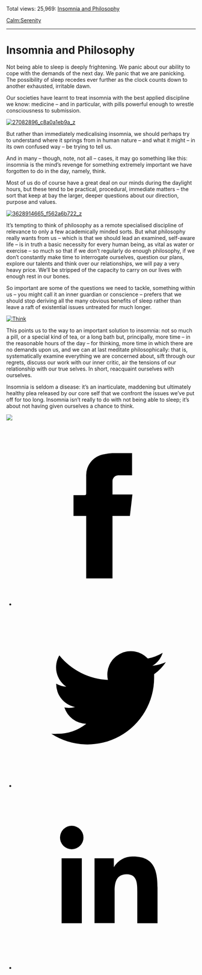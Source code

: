 Total views: 25,969: [Insomnia and Philosophy](https://www.theschooloflife.com/thebookoflife/philosophy-and-insomnia/)

[Calm:](https://www.theschooloflife.com/thebookoflife/category/calm/)[Serenity](https://www.theschooloflife.com/thebookoflife/category/calm/serenity/)

* * *

# Insomnia and Philosophy
<style>
						.alignnone {
  display: block;
  margin-left: auto;
  margin-right: auto;
  align: center:
}

.addtoany_share_save_container {
display:none;
}

.wp-block-image {
		display: block;
  margin-left: auto;
  margin-right: auto;
  width: 50%;
}

.aligncenter {
display: block;
  margin-left: auto;
  margin-right: auto;
  align: center:
}

@media only screen and (max-width: 500px) {
  .wp-block-image {
		display: block;
  margin-left: auto;
  margin-right: auto;
  width: 100%;
} }

h1 {max-width: 600px !important;
}
.s18-single-post .content-area .site-main article .post-cat-header-display + .old-wrapper p {
    font-size: 1.200em
}
						</style>

Not being able to sleep is deeply frightening. We panic about our ability to cope with the demands of the next day. We panic that we are panicking. The possibility of sleep recedes ever further as the clock counts down to another exhausted, irritable dawn.

Our societies have learnt to treat insomnia with the best applied discipline we know: medicine – and in particular, with pills powerful enough to wrestle consciousness to submission.

[![27082896_c8a0a1eb9a_z](https://www.theschooloflife.com/thebookoflife/wp-content/uploads/2016/02/27082896_c8a0a1eb9a_z.jpg)](http://www.thebookoflife.org/wp-content/uploads/2016/02/27082896_c8a0a1eb9a_z.jpg)

But rather than immediately medicalising insomnia, we should perhaps try to understand where it springs from in human nature – and what it might – in its own confused way – be trying to tell us.

And in many – though, note, not all – cases, it may go something like this: insomnia is the mind’s revenge for something extremely important we have forgotten to do in the day, namely, think.

Most of us do of course have a great deal on our minds during the daylight hours, but these tend to be practical, procedural, immediate matters – the sort that keep at bay the larger, deeper questions about our direction, purpose and values.

[![3628914665_f562a6b722_z](https://www.theschooloflife.com/thebookoflife/wp-content/uploads/2016/02/3628914665_f562a6b722_z.jpg)](http://www.thebookoflife.org/wp-content/uploads/2016/02/3628914665_f562a6b722_z.jpg)

It’s tempting to think of philosophy as a remote specialised discipline of relevance to only a few academically minded sorts. But what philosophy really wants from us – which is that we should lead an examined, self-aware life – is in truth a basic necessity for every human being, as vital as water or exercise – so much so that if we don’t regularly do enough philosophy, if we don’t constantly make time to interrogate ourselves, question our plans, explore our talents and think over our relationships, we will pay a very heavy price. We’ll be stripped of the capacity to carry on our lives with enough rest in our bones.

So important are some of the questions we need to tackle, something within us – you might call it an inner guardian or conscience – prefers that we should stop deriving all the many obvious benefits of sleep rather than leave a raft of existential issues untreated for much longer.

[![Think](https://www.theschooloflife.com/thebookoflife/wp-content/uploads/2016/02/3551487811_111e34096b_o.jpg)](http://www.thebookoflife.org/wp-content/uploads/2016/02/3551487811_111e34096b_o.jpg)

This points us to the way to an important solution to insomnia: not so much a pill, or a special kind of tea, or a long bath but, principally, more time – in the reasonable hours of the day – for thinking, more time in which there are no demands upon us, and we can at last meditate philosophically: that is, systematically examine everything we are concerned about, sift through our regrets, discuss our work with our inner critic, air the tensions of our relationship with our true selves. In short, reacquaint ourselves with ourselves.

Insomnia is seldom a disease: it’s an inarticulate, maddening but ultimately healthy plea released by our core self that we confront the issues we’ve put off for too long. Insomnia isn’t really to do with not being able to sleep; it’s about not having given ourselves a chance to think.

[![](https://img.youtube.com/vi/N3zqpAleU5g/0.jpg)](https://www.youtube.com/embed/N3zqpAleU5g '')
<style>
    .iframe-class { display: block !important; }
</style>

- [<svg xmlns="http://www.w3.org/2000/svg" viewbox="0 0 26 26"><title>Facebook</title>
                    <g>
                        <path d="M8.38,10H9.92c.2,0,.29,0,.29-.28,0-.82,0-1.64,0-2.46a3.05,3.05,0,0,1,2.57-3.15A7.22,7.22,0,0,1,14,3.95c.86,0,1.71,0,2.57,0h.25v3.2h-2A.85.85,0,0,0,14,8c0,.62,0,1.24,0,1.91h2.87L16.51,13H14v9H10.21V13H8.38Z"></path>
                    </g>
                </svg>](http://www.facebook.com/sharer/sharer.php?u=https://www.theschooloflife.com/thebookoflife/philosophy-and-insomnia/)
- [<svg xmlns="http://www.w3.org/2000/svg" viewbox="0 0 26 26"><title>Twitter</title>
                    <path d="M21.69,7.9a6.75,6.75,0,0,1-1.94.53,3.39,3.39,0,0,0,1.48-1.87,6.76,6.76,0,0,1-2.14.82,3.38,3.38,0,0,0-5.75,3.08,9.59,9.59,0,0,1-7-3.53,3.38,3.38,0,0,0,1,4.51A3.36,3.36,0,0,1,5.89,11v0A3.38,3.38,0,0,0,8.6,14.37a3.39,3.39,0,0,1-1.53.06,3.38,3.38,0,0,0,3.15,2.35A6.78,6.78,0,0,1,6,18.22a6.87,6.87,0,0,1-.81,0A9.6,9.6,0,0,0,20,10.08q0-.22,0-.44A6.86,6.86,0,0,0,21.69,7.9Z"></path>
                </svg>](http://twitter.com/share?url=https://www.theschooloflife.com/thebookoflife/philosophy-and-insomnia/&text=&via=theschooloflife)
- [<svg xmlns="http://www.w3.org/2000/svg" viewbox="0 0 26 26"><title>LinkedIn</title>
<path class="cls-2" d="M6.67,10H9.58v9.36H6.67ZM8.13,5.32A1.69,1.69,0,1,1,6.44,7,1.69,1.69,0,0,1,8.13,5.32"></path><path class="cls-2" d="M11.41,10H14.2v1.28h0A3.06,3.06,0,0,1,17,9.75c2.95,0,3.49,1.94,3.49,4.46v5.14H17.57V14.79c0-1.09,0-2.48-1.51-2.48s-1.75,1.18-1.75,2.4v4.63H11.41Z"></path></svg>](https://www.linkedin.com/shareArticle?mini=true&url=https://www.theschooloflife.com/thebookoflife/philosophy-and-insomnia/)
